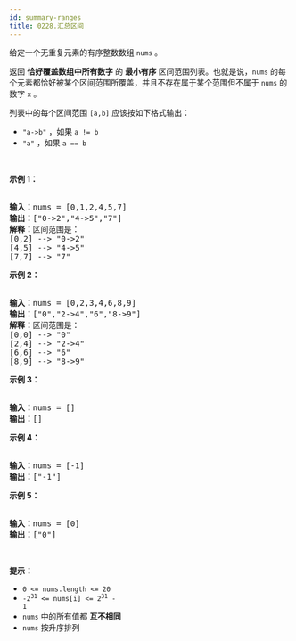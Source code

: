 ```yaml
---
id: summary-ranges
title: 0228.汇总区间
---
```

给定一个无重复元素的有序整数数组 <code>nums</code> 。

返回 **恰好覆盖数组中所有数字** 的 **最小有序** 区间范围列表。也就是说，<code>nums</code> 的每个元素都恰好被某个区间范围所覆盖，并且不存在属于某个范围但不属于 <code>nums</code> 的数字 <code>x</code> 。

列表中的每个区间范围 <code>[a,b]</code> 应该按如下格式输出：


- <code>&#34;a-&gt;b&#34;</code> ，如果 <code>a != b</code>
- <code>&#34;a&#34;</code> ，如果 <code>a == b</code>

 

**示例 1：**


<pre><br/><strong>输入：</strong>nums = [0,1,2,4,5,7]<br/><strong>输出：</strong>[&#34;0-&gt;2&#34;,&#34;4-&gt;5&#34;,&#34;7&#34;]<br/><strong>解释：</strong>区间范围是：<br/>[0,2] --&gt; &#34;0-&gt;2&#34;<br/>[4,5] --&gt; &#34;4-&gt;5&#34;<br/>[7,7] --&gt; &#34;7&#34;<br/></pre>

**示例 2：**


<pre><br/><strong>输入：</strong>nums = [0,2,3,4,6,8,9]<br/><strong>输出：</strong>[&#34;0&#34;,&#34;2-&gt;4&#34;,&#34;6&#34;,&#34;8-&gt;9&#34;]<br/><strong>解释：</strong>区间范围是：<br/>[0,0] --&gt; &#34;0&#34;<br/>[2,4] --&gt; &#34;2-&gt;4&#34;<br/>[6,6] --&gt; &#34;6&#34;<br/>[8,9] --&gt; &#34;8-&gt;9&#34;<br/></pre>

**示例 3：**


<pre><br/><strong>输入：</strong>nums = []<br/><strong>输出：</strong>[]<br/></pre>

**示例 4：**


<pre><br/><strong>输入：</strong>nums = [-1]<br/><strong>输出：</strong>[&#34;-1&#34;]<br/></pre>

**示例 5：**


<pre><br/><strong>输入：</strong>nums = [0]<br/><strong>输出：</strong>[&#34;0&#34;]<br/></pre>

 

**提示：**


- <code>0 &lt;= nums.length &lt;= 20</code>
- <code>-2<sup>31</sup> &lt;= nums[i] &lt;= 2<sup>31</sup> - 1</code>
- <code>nums</code> 中的所有值都 **互不相同**
- <code>nums</code> 按升序排列
